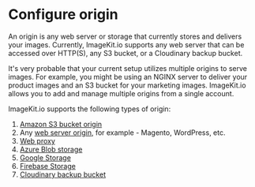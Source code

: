 # Configure origin

An origin is any web server or storage that currently stores and delivers your images. Currently, ImageKit.io supports any web server that can be accessed over HTTP\(S\), any S3 bucket, or a Cloudinary backup bucket.

It's very probable that your current setup utilizes multiple origins to serve images. For example, you might be using an NGINX server to deliver your product images and an S3 bucket for your marketing images. ImageKit.io allows you to add and manage multiple origins from a single account.

ImageKit.io supports the following types of origin:

1. [Amazon S3 bucket origin](amazon-s3-bucket-origin.md)
2. Any [web server origin](web-server-origin.md), for example - Magento, WordPress, etc.
3. [Web proxy](web-proxy.md)
4. [Azure Blob storage](azure-blob-storage.md)
5. [Google Storage](google-cloud-storage.md)
6. [Firebase Storage](firebase-storage.md)
7. [Cloudinary backup bucket](cloudinary-backup-bucket.md)


